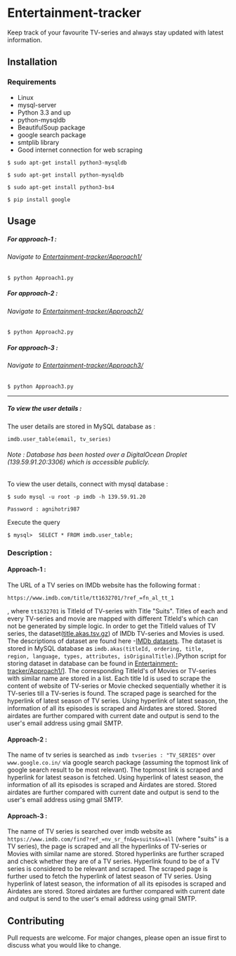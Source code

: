 # Entertainment-tracker 
Keep track of your favourite TV-series and always stay updated with latest information. 

## Installation

### Requirements
* Linux
* mysql-server
* Python 3.3 and up
* python-mysqldb
* BeautifulSoup package
* google search package
* smtplib library
* Good internet connection for web scraping

`$ sudo apt-get install python3-mysqldb`

`$ sudo apt-get install python-mysqldb`

`$ sudo apt-get install python3-bs4`

`$ pip install google`


## Usage

##### For approach-1 :
###### Navigate to [Entertainment-tracker/Approach1/](https://github.com/AyushAgnihotri/Entertainment-tracker/tree/master/Approach1)

`$ python Approach1.py`


##### For approach-2 :
###### Navigate to [Entertainment-tracker/Approach2/](https://github.com/AyushAgnihotri/Entertainment-tracker/tree/master/Approach2)

`$ python Approach2.py`

##### For approach-3 :
###### Navigate to [Entertainment-tracker/Approach3/](https://github.com/AyushAgnihotri/Entertainment-tracker/tree/master/Approach3)


`$ python Approach3.py`

----

##### To view the user details :
The user details are stored in MySQL database as :

 `imdb.user_table(email, tv_series)`

###### Note : Database has been hosted over a DigitalOcean Droplet (139.59.91.20:3306) which is accessible publicly.

To view the user details, connect with mysql database :

`$ sudo mysql -u root -p imdb -h 139.59.91.20`

`Password : agnihotri987`

Execute the query

`$ mysql>  SELECT * FROM imdb.user_table;`


### Description :

#### Approach-1 :

The URL of a TV series on IMDb website has the following format :

 `https://www.imdb.com/title/tt1632701/?ref_=fn_al_tt_1` 

, where `tt1632701` is TitleId of TV-series with Title "Suits". Titles of each and every TV-series and movie are mapped with different TitleId's which can not be generated by simple logic. In order to get the TitleId values of TV series, the dataset([title.akas.tsv.gz](https://datasets.imdbws.com/)) of IMDb TV-series and Movies is used. The descriptions of dataset are found here -[IMDb datasets](https://www.imdb.com/interfaces/).
The dataset is stored in MySQL database as `imdb.akas(titleId, ordering, title, region, language, types, attributes, isOriginalTitle)`.[Python script for storing dataset in database can be found in [Entertainment-tracker/Approach1/](https://github.com/AyushAgnihotri/Entertainment-tracker/tree/master/Approach1)]. The corresponding TitleId's of Movies or TV-series with similar name are stored in a list. Each title Id is used to scrape the content of website of TV-series or Movie checked sequentially whether it is TV-series till a TV-series is found. The scraped page is searched for the hyperlink of latest season of TV series. Using hyperlink of latest season, the information of all its episodes is scraped and Airdates are stored. Stored airdates are further compared with current date and output is send to the user's email address using gmail SMTP.

#### Approach-2 :

The name of tv series is searched as `imdb tvseries : "TV_SERIES"` over `www.google.co.in/` via google search package (assuming the topmost link of google search result to be most relevant). The topmost link is scraped and hyperlink for latest season is fetched. Using hyperlink of latest season, the information of all its episodes is scraped and Airdates are stored. Stored airdates are further compared with current date and output is send to the user's email address using gmail SMTP.

#### Approach-3 :
The name of TV series is searched over imdb website as `https://www.imdb.com/find?ref_=nv_sr_fn&q=suits&s=all` (where "suits" is a TV series), the page is scraped and all the hyperlinks of TV-series or Movies with similar name are stored. Stored hyperlinks are further scraped and check whether they are of a TV series. Hyperlink found to be of a TV series is considered to be relevant and scraped. The scraped page is further used to fetch the hyperlink of latest season of TV series. Using hyperlink of latest season, the information of all its episodes is scraped and Airdates are stored. Stored airdates are further compared with current date and output is send to the user's email address using gmail SMTP.


## Contributing
Pull requests are welcome. For major changes, please open an issue first to discuss what you would like to change.
